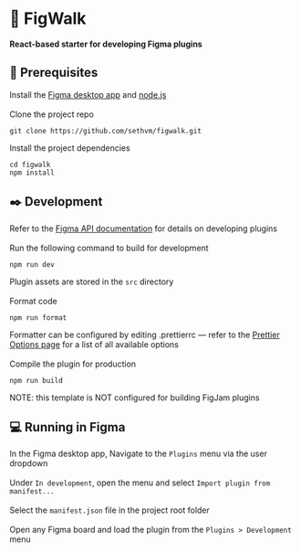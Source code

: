 # :electric_plug: FigWalk

<b>React-based starter for developing Figma plugins</b>

## :memo: Prerequisites
Install the [Figma desktop app](https://www.figma.com/downloads/) and [node.js](https://nodejs.org/en/download/)
\
\
Clone the project repo
```
git clone https://github.com/sethvm/figwalk.git
```
Install the project dependencies
```
cd figwalk
npm install
```

## :black_nib: Development
Refer to the [Figma API documentation](https://www.figma.com/plugin-docs/intro/) for details on developing plugins
\
\
Run the following command to build for development
```
npm run dev
```
Plugin assets are stored in the `src` directory
\
\
Format code
```
npm run format
```
Formatter can be configured by editing .prettierrc — refer to the [Prettier Options page](https://prettier.io/docs/en/options.html) for a list of all available options
\
\
Compile the plugin for production
```
npm run build
```
NOTE: this template is NOT configured for building FigJam plugins

## :computer: Running in Figma
In the Figma desktop app, Navigate to the `Plugins` menu via the user dropdown
\
\
Under `In development`, open the menu and select `Import plugin from manifest...`
\
\
Select the `manifest.json` file in the project root folder
\
\
Open any Figma board and load the plugin from the `Plugins > Development` menu
